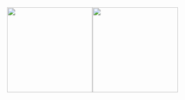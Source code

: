 
<div style="display: flex; justify-content: center; align-items: center;">
  <img style="border: none; outline: none;height: 192px; max-width: 320px" src="https://github-readme-stats-eight-theta.vercel.app/api?username=rft0&show_icons=true&theme=algolia&include_all_commits=true&count_private=true"/>
  <img style="border: none; outline: none; height: 192px" src="https://github-readme-stats-eight-theta.vercel.app/api/top-langs/?username=rft0&layout=compact&langs_count=12&theme=one_dark_pro"/> 
</div>
